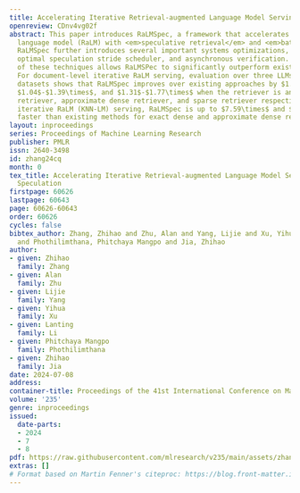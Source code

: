 ```yaml
---
title: Accelerating Iterative Retrieval-augmented Language Model Serving with Speculation
openreview: CDnv4vg02f
abstract: This paper introduces RaLMSpec, a framework that accelerates iterative retrieval-augmented
  language model (RaLM) with <em>speculative retrieval</em> and <em>batched verification</em>.
  RaLMSpec further introduces several important systems optimizations, including prefetching,
  optimal speculation stride scheduler, and asynchronous verification. The combination
  of these techniques allows RaLMSPec to significantly outperform existing systems.
  For document-level iterative RaLM serving, evaluation over three LLMs on four QA
  datasets shows that RaLMSpec improves over existing approaches by $1.75$-$2.39\times$,
  $1.04$-$1.39\times$, and $1.31$-$1.77\times$ when the retriever is an exact dense
  retriever, approximate dense retriever, and sparse retriever respectively. For token-level
  iterative RaLM (KNN-LM) serving, RaLMSpec is up to $7.59\times$ and $2.45\times$
  faster than existing methods for exact dense and approximate dense retrievers, respectively.
layout: inproceedings
series: Proceedings of Machine Learning Research
publisher: PMLR
issn: 2640-3498
id: zhang24cq
month: 0
tex_title: Accelerating Iterative Retrieval-augmented Language Model Serving with
  Speculation
firstpage: 60626
lastpage: 60643
page: 60626-60643
order: 60626
cycles: false
bibtex_author: Zhang, Zhihao and Zhu, Alan and Yang, Lijie and Xu, Yihua and Li, Lanting
  and Phothilimthana, Phitchaya Mangpo and Jia, Zhihao
author:
- given: Zhihao
  family: Zhang
- given: Alan
  family: Zhu
- given: Lijie
  family: Yang
- given: Yihua
  family: Xu
- given: Lanting
  family: Li
- given: Phitchaya Mangpo
  family: Phothilimthana
- given: Zhihao
  family: Jia
date: 2024-07-08
address:
container-title: Proceedings of the 41st International Conference on Machine Learning
volume: '235'
genre: inproceedings
issued:
  date-parts:
  - 2024
  - 7
  - 8
pdf: https://raw.githubusercontent.com/mlresearch/v235/main/assets/zhang24cq/zhang24cq.pdf
extras: []
# Format based on Martin Fenner's citeproc: https://blog.front-matter.io/posts/citeproc-yaml-for-bibliographies/
---
```

